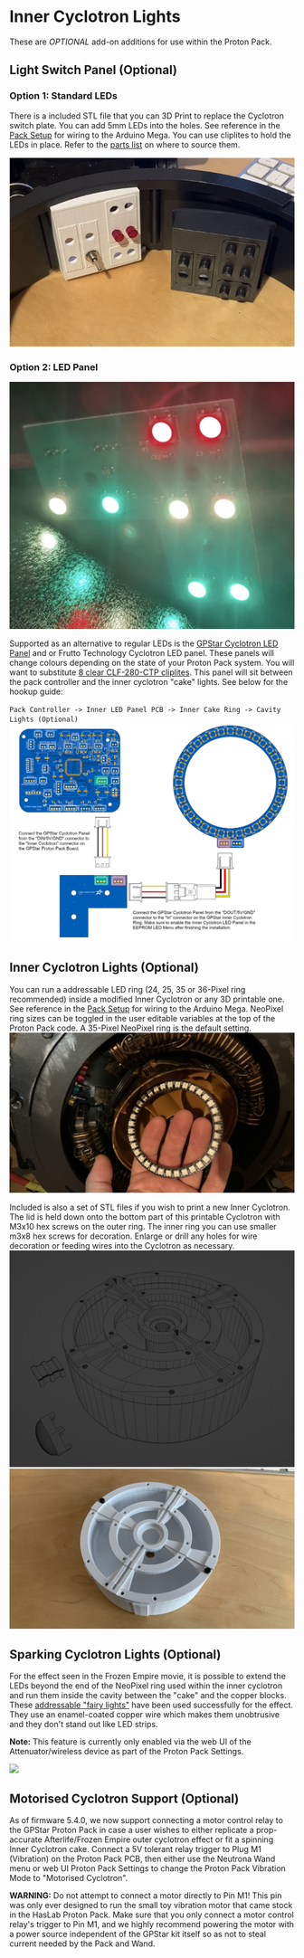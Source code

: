 # Inner Cyclotron Lights

These are *OPTIONAL* add-on additions for use within the Proton Pack.

## Light Switch Panel (Optional)

### Option 1: Standard LEDs
There is a included STL file that you can 3D Print to replace the Cyclotron switch plate. You can add 5mm LEDs into the holes. See reference in the [Pack Setup](PACK.md) for wiring to the Arduino Mega. You can use cliplites to hold the LEDs in place. Refer to the [parts list](BOM.md) on where to source them.

![Panel with Cliplites](images/SwitchPanel.jpg)

### Option 2: LED Panel
![LED Panel](images/LEDPanel.jpg)

Supported as an alternative to regular LEDs is the [GPStar Cyclotron LED Panel](https://gpstartechnologies.com/products/gpstar-inner-cyclotron-led-panel) and or Frutto Technology Cyclotron LED panel. These panels will change colours depending on the state of your Proton Pack system. You will want to substitute [8 clear CLF-280-CTP cliplites](https://www.digikey.com/en/products/detail/visual-communications-company-vcc/CLF-280-CTP/4515438). This panel will sit between the pack controller and the inner cyclotron "cake" lights. See below for the hookup guide:

`Pack Controller -> Inner LED Panel PCB -> Inner Cake Ring -> Cavity Lights (Optional)`
![LED Panel Hookup Guide](images/LEDPanelHookup.jpg)


## Inner Cyclotron Lights (Optional)

You can run a addressable LED ring (24, 25, 35 or 36-Pixel ring recommended) inside a modified Inner Cyclotron or any 3D printable one. See reference in the [Pack Setup](PACK.md) for wiring to the Arduino Mega. NeoPixel ring sizes can be toggled in the user editable variables at the top of the Proton Pack code. A 35-Pixel NeoPixel ring is the default setting.
![35 Pixel NeoPixel Ring](images/35NeoPixelRing.jpg)

Included is also a set of STL files if you wish to print a new Inner Cyclotron. The lid is held down onto the bottom part of this printable Cyclotron with M3x10 hex screws on the outer ring. The inner ring you can use smaller m3x8 hex screws for decoration. Enlarge or drill any holes for wire decoration or feeding wires into the Cyclotron as necessary.
![3D Cyclotron](images/3DCyclotron.jpg)
![3D Cyclotron Draft Print](images/3DCyclotronDraftPrint.jpg)

## Sparking Cyclotron Lights (Optional)

For the effect seen in the Frozen Empire movie, it is possible to extend the LEDs beyond the end of the NeoPixel ring used within the inner cyclotron and run them inside the cavity between the "cake" and the copper blocks. These [addressable "fairy lights"](https://a.co/d/eFa8CNg) have been used successfully for the effect. They use an enamel-coated copper wire which makes them unobtrusive and they don't stand out like LED strips.

**Note:** This feature is currently only enabled via the web UI of the Attenuator/wireless device as part of the Proton Pack Settings.

![](images/CyclotronSparks.gif)

## Motorised Cyclotron Support (Optional)

As of firmware 5.4.0, we now support connecting a motor control relay to the GPStar Proton Pack in case a user wishes to either replicate a prop-accurate Afterlife/Frozen Empire outer cyclotron effect or fit a spinning Inner Cyclotron cake. Connect a 5V tolerant relay trigger to Plug M1 (Vibration) on the Proton Pack PCB, then either use the Neutrona Wand menu or web UI Proton Pack Settings to change the Proton Pack Vibration Mode to "Motorised Cyclotron".

**WARNING:** Do not attempt to connect a motor directly to Pin M1! This pin was only ever designed to run the small toy vibration motor that came stock in the HasLab Proton Pack. Make sure that you only connect a motor control relay's trigger to Pin M1, and we highly recommend powering the motor with a power source independent of the GPStar kit itself so as not to steal current needed by the Pack and Wand.
